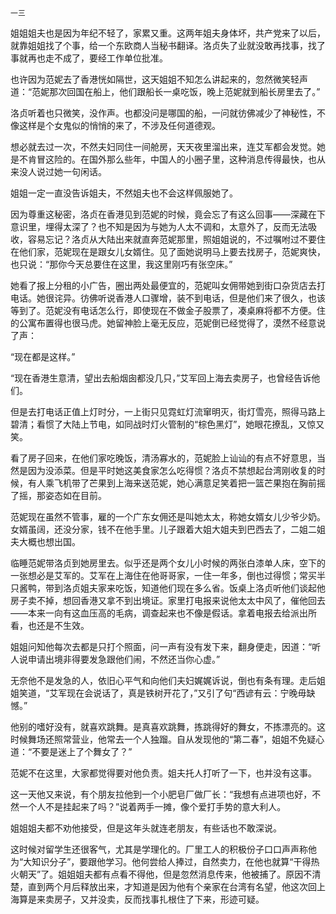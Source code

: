     一三 

   姐姐姐夫也是因为年纪不轻了，家累又重。这两年姐夫身体坏，共产党来了以后，就靠姐姐找了个事，给一个东欧商人当秘书翻译。洛贞失了业就没敢再找事，找了事就再也走不成了，要经工作单位批准。

   也许因为范妮去了香港恍如隔世，这天姐姐不知怎么讲起来的，忽然微笑轻声道：“范妮那次回国在船上，他们跟船长一桌吃饭，晚上范妮就到船长房里去了。”

   洛贞听着也只微笑，没作声。也都没问是哪国的船，一问就彷佛减少了神秘性，不像这样是个女鬼似的悄悄的来了，不涉及任何道德观。

   想必就去过一次，不然夫妇同住一间舱房，天天夜里溜出来，连艾军都会发觉。她是不肯冒这险的。在国外那么些年，中国人的小圈子里，这种消息传得最快，也从来没人说过她一句闲话。

   姐姐一定一直没告诉姐夫，不然姐夫也不会这样佩服她了。

   因为尊重这秘密，洛贞在香港见到范妮的时候，竟会忘了有这么回事——深藏在下意识里，埋得太深了？也不知是因为与她为人太不调和，太意外了，反而无法吸收，容易忘记？洛贞从大陆出来就直奔范妮那里，照姐姐说的，不过嘱咐过不要住在他们家，范妮现在是跟女儿女婿住。见了面她说明马上要去找房子，范妮爽快，也只说：“那你今天总要住在这里，我这里刚巧有张空床。”

   她看了报上分租的小广告，圈出两处最便宜的，范妮叫女佣带她到街口杂货店去打电话。她很诧异。彷佛听说香港人口骤增，装不到电话，但是他们来了很久，也该等到了。范妮没有电话怎么行，即使现在不做金子股票了，凑桌麻将都不方便。住的公寓布置得也很马虎。她留神脸上毫无反应，范妮倒已经觉得了，漠然不经意说了声：

   “现在都是这样。”

   “现在香港生意清，望出去船烟囱都没几只，”艾军回上海去卖房子，也曾经告诉他们。

   但是去打电话正值上灯时分，一上街只见霓虹灯流窜明灭，街灯雪亮，照得马路上碧清；看惯了大陆上节电，如同战时灯火管制的“棕色黑灯”，她眼花撩乱，又惊又笑。

   看了房子回来，在他们家吃晚饭，清汤寡水的，范妮脸上讪讪的有点不好意思，当然是因为没添菜。但是平时她这美食家怎么吃得惯？洛贞不禁想起台湾刚收复的时候，有人乘飞机带了芒果到上海来送范妮，她心满意足笑着把一篮芒果抱在胸前摇了摇，那姿态如在目前。

   范妮现在虽然不管事，雇的一个广东女佣还是叫她太太，称她女婿女儿少爷少奶。女婿虽阔，还没分家，钱不在他手里。儿子跟着大姐大姐夫到巴西去了，二姐二姐夫大概也想出国。

   临睡范妮带洛贞到她房里去。似乎还是两个女儿小时候的两张白漆单人床，空下的一张想必是艾军的。艾军在上海住在他哥哥家，一住一年多，倒也过得惯；常买半只酱鸭，带到洛贞姐夫家来吃饭，知道他们现在多么省。饭桌上洛贞听他们谈起他房子卖不掉，想回香港又拿不到出境证。家里打电报来说他太太中风了，催他回去——本来一向有这血压高的毛病，调查起来也不像是假话。拿着电报去给派出所看，也还是不生效。

   姐姐问知他每次去都是只打个照面，问一声有没有发下来，翻身便走，因道：“听人说申请出境非得要发急跟他们闹，不然还当你心虚。”

   无奈他不是发急的人，依旧心平气和向他们夫妇娓娓诉说，倒也有条有理。走后姐姐笑道，“艾军现在会说话了，真是铁树开花了，”又引了句“西谚有云：宁晚毋缺憾。”

   他别的嗜好没有，就喜欢跳舞。是真喜欢跳舞，拣跳得好的舞女，不拣漂亮的。这时候舞场还照常营业，他常去一个人独蹓。自从发现他的“第二春”，姐姐不免疑心道：“不要是迷上了个舞女了？”

   范妮不在这里，大家都觉得要对他负责。姐夫托人打听了一下，也并没有这事。

   这一天他又来说，有个朋友拉他到一个小肥皂厂做厂长：“我想有点进项也好，不然一个人不是挂起来了吗？”说着两手一摊，像个爱打手势的意大利人。

   姐姐姐夫都不劝他接受，但是这年头就连老朋友，有些话也不敢深说。

   这时候对留学生还很客气，尤其是学理化的。厂里工人的积极份子口口声声称他为“大知识分子”，要跟他学习。他何尝给人捧过，自然卖力，在他也就算“干得热火朝天”了。姐姐姐夫都有点看不得他，但是忽然消息传来，他被捕了。原因不清楚，直到两个月后释放出来，才知道是因为他有个亲家在台湾有名望，他这次回上海算是来卖房子，又并没卖，反而找事扎根住了下来，形迹可疑。

